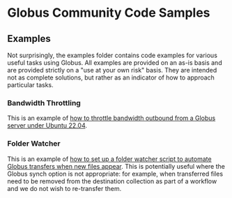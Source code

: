 # Globus Community Code Samples

## Examples
Not surprisingly, the examples folder contains code examples for various useful tasks using Globus.
All examples are provided on an as-is basis and are provided strictly on a "use at your own risk" basis. They are intended not as complete solutions, but rather as an indicator of how to approach particular tasks.

### Bandwidth Throttling
This is an example of [how to throttle bandwidth outbound from a Globus server under Ubuntu 22.04](./examples/bandwidth_throttling/README.md).

### Folder Watcher
This is an example of [how to set up a folder watcher script to automate Globus transfers when new files appear](./examples/folder_watcher/README.md). This is potentially useful where the Globus synch option is not appropriate: for example, when transferred files need to be removed from the destination collection as part of a workflow and we do not wish to re-transfer them.
